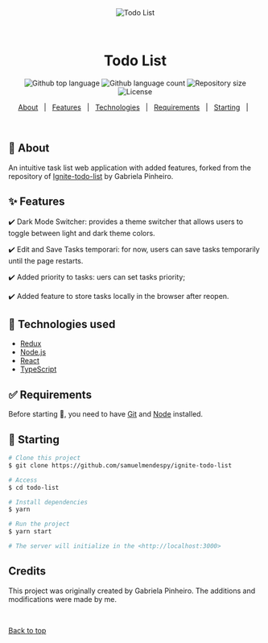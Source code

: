 <div align="center" id="top"> 
  <img src="https://github-production-user-asset-6210df.s3.amazonaws.com/75790706/250312119-aa60c801-a08e-40a9-ab41-1c70027b886b.png" alt="Todo List" />

  &#xa0;

  <!-- <a href="https://todolist.netlify.app">Demo</a> -->
</div>

<h1 align="center">Todo List</h1>

<p align="center">
  <img alt="Github top language" src="https://img.shields.io/github/languages/top/samuelmendespy/ignite-todo-list?color=56BEB8">

  <img alt="Github language count" src="https://img.shields.io/github/languages/count/samuelmendespy/ignite-todo-list?color=56BEB8">

  <img alt="Repository size" src="https://img.shields.io/github/repo-size/samuelmendespy/ignite-todo-list?color=56BEB8">

  <img alt="License" src="https://img.shields.io/github/license/samuelmendespy/ignite-todo-list?color=56BEB8">

  <!-- <img alt="Github issues" src="https://img.shields.io/github/issues/samuelmendespy/ignite-todo-list?color=56BEB8" /> -->

  <!-- <img alt="Github forks" src="https://img.shields.io/github/forks/samuelmendespy/ignite-todo-list?color=56BEB8" /> -->

  <!-- <img alt="Github stars" src="https://img.shields.io/github/stars/samuelmendespy/ignite-todo-list?color=56BEB8" /> -->
</p>

<!-- Status -->

<!-- <h4 align="center"> 
	🚧  Todo List 🚀 Under construction...  🚧
</h4> 

<hr> -->

<p align="center">
  <a href="#dart-about">About</a> &#xa0; | &#xa0; 
  <a href="#sparkles-features">Features</a> &#xa0; | &#xa0;
  <a href="#rocket-technologies">Technologies</a> &#xa0; | &#xa0;
  <a href="#white_check_mark-requirements">Requirements</a> &#xa0; | &#xa0;
  <a href="#checkered_flag-starting">Starting</a> &#xa0; | &#xa0;
</p>

<br>

## :dart: About ##

An intuitive task list web application with added features, forked from the repository of [Ignite-todo-list](https://github.com/SpruceGabriela/ignite-todo-list) by Gabriela Pinheiro.


## :sparkles: Features ##

:heavy_check_mark:  Dark Mode Switcher: provides a theme switcher that allows users to toggle between light and dark theme colors.

:heavy_check_mark: Edit and Save Tasks temporari: for now, users can save tasks temporarily until the page restarts.

:heavy_check_mark: Added priority to tasks: uers can set tasks priority;

:heavy_check_mark: Added feature to store tasks locally in the browser after reopen.



## :rocket: Technologies used ##


- [Redux](https://react-redux.js.org/)
- [Node.js](https://nodejs.org/en/)
- [React](https://pt-br.reactjs.org/)
- [TypeScript](https://www.typescriptlang.org/)

## :white_check_mark: Requirements ##

Before starting :checkered_flag:, you need to have [Git](https://git-scm.com) and [Node](https://nodejs.org/en/) installed.

## :checkered_flag: Starting ##

```bash
# Clone this project
$ git clone https://github.com/samuelmendespy/ignite-todo-list

# Access
$ cd todo-list

# Install dependencies
$ yarn

# Run the project
$ yarn start

# The server will initialize in the <http://localhost:3000>
```

## Credits

This project was originally created by Gabriela Pinheiro. The additions and modifications were made by me.


&#xa0;

<a href="#top">Back to top</a>
